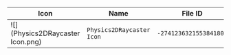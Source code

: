 | Icon | Name | File ID |
| ---  | ---  | ---     |
| ![](Physics2DRaycaster Icon.png) | `Physics2DRaycaster Icon` | `-2741236321553841809` |
